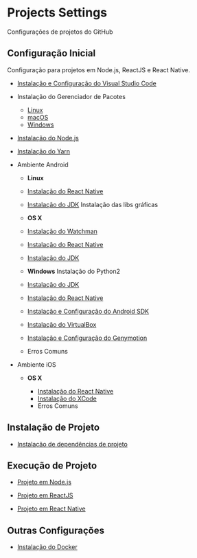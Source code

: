 # Projects Settings

Configurações de projetos do GitHub

## Configuração Inicial

Configuração para projetos em Node.js, ReactJS e React Native.

- [Instalação e Configuração do Visual Studio Code](code-editor/visual-studio-code/visual-studio-code.md)

- Instalação do Gerenciador de Pacotes

  - [Linux](package-manager/curl.md)
  - [macOS](package-manager/homebrew.md)
  - [Windows](package-manager/chocolatey.md)

- [Instalação do Node.js](nodejs/nodejs.md)

- [Instalação do Yarn](nodejs/package-manager/yarn.md)

- Ambiente Android

  - **Linux**
  - [Instalação do React Native](nodejs/libs/react-native-cli.md)
  - [Instalação do JDK](sdk/java-development-kit.md)
    Instalação das libs gráficas

  - **OS X**
  - [Instalação do Watchman](watcher/watchmand.md)
  - [Instalação do React Native](nodejs/libs/react-native-cli.md)
  - [Instalação do JDK](sdk/java-development-kit.md)

  - **Windows**
    Instalação do Python2
  - [Instalação do JDK](sdk/java-development-kit.md)
  - [Instalação do React Native](nodejs/libs/react-native-cli.md)


  - [Instalação e Configuração do Android SDK](sdk/android-sdk.md)
  - [Instalação do VirtualBox](virtualization/virtualbox.md)
  - [Instalação e Configuração do Genymotion](virtualization/genymotion.md)
  - Erros Comuns

- Ambiente iOS

  - **OS X**

    - [Instalação do React Native](nodejs/libs/react-native-cli.md)
    - [Instalação do XCode](ide/xcode.md)
    - Erros Comuns

## Instalação de Projeto

- [Instalação de dependências de projeto](nodejs/nodejs.md)

## Execução de Projeto

- [Projeto em Node.js](nodejs/nodejs.md)

- [Projeto em ReactJS](nodejs/libs/create-react-app.md)

- [Projeto em React Native](nodejs/libs/react-native-cli.md)

## Outras Configurações

- [Instalação do Docker](virtualization/docker/docker.md)

